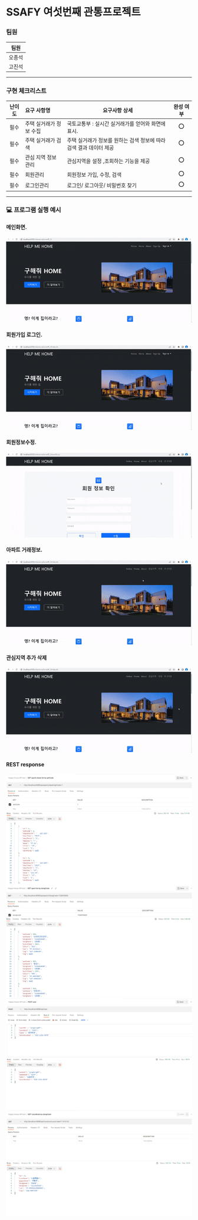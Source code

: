# SSAFY 여섯번째 관통프로젝트


### 팀원 

| 팀원   | 
| ------ |
| 오종석 | 
| 고진석 | 

---

### 구현 체크리스트

| 난이도 | 요구 사항명                            | 요구사항 상세                                                  | 완성 여부 |
| :----: | :----------------------------------    | ----------------------------------------------                | :-------: |
|  필수  | 주택 실거래가 정보 수집                  | 국토교통부 : 실시간 실거래가를 얻어와 화면에 표시.                |    ⭕     |
|  필수  | 주택 실거래가 검색                      | 주택 실거래가 정보를 원하는 검색 정보에 따라검색 결과 데이터 제공   |    ⭕     |
|  필수  | 관심 지역 정보 관리                     | 관심지역을 설정 ,조회하는 기능을 제공                             |    ⭕     |
|  필수  | 회원관리                                 | 회원정보 가입, 수정, 검색                                      |    ⭕     |
|  필수  | 로그인관리                                | 로그인/ 로그아웃/ 비밀번호 찾기                                |    ⭕     |


---

### 💻 프로그램 실행 예시

#### 메인화면.

![메인화면](./img/메인화면.gif)

#### 회원가입 로그인.

![회원가입_로그인](./img/회원가입_로그인.gif)

#### 회원정보수정.

![회원정보수정](./img/회원정보수정.gif)

#### 아파트 거래정보.

![아파트거래정보](./img/아파트거래정보.gif)

#### 관심지역 추가 삭제

![관심지역](./img/관심지역.gif)

#### REST response
![아파트거래정보](./img/REST아파트거래정보.PNG)
![아파트정보](./img/REST아파트정보.PNG)
![유저등록](./img/REST유저등록.PNG)
![좌표](./img/REST좌표.PNG)


